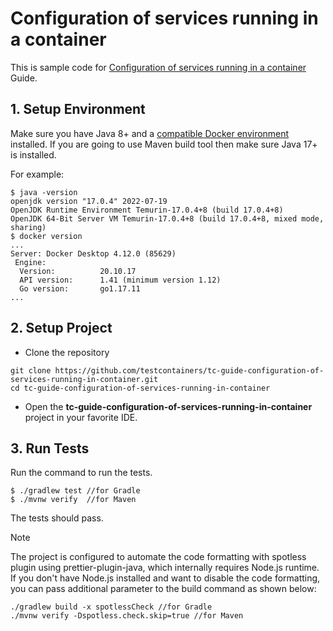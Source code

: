 # Configuration of services running in a container

This is sample code for [Configuration of services running in a container](https://testcontainers.com/guides/configuration-of-services-running-in-container) Guide.

## 1. Setup Environment
Make sure you have Java 8+ and a [compatible Docker environment](https://www.testcontainers.org/supported_docker_environment/) installed.
If you are going to use Maven build tool then make sure Java 17+ is installed.

For example:

```shell
$ java -version
openjdk version "17.0.4" 2022-07-19
OpenJDK Runtime Environment Temurin-17.0.4+8 (build 17.0.4+8)
OpenJDK 64-Bit Server VM Temurin-17.0.4+8 (build 17.0.4+8, mixed mode, sharing)
$ docker version
...
Server: Docker Desktop 4.12.0 (85629)
 Engine:
  Version:          20.10.17
  API version:      1.41 (minimum version 1.12)
  Go version:       go1.17.11
...
```

## 2. Setup Project

* Clone the repository

```shell
git clone https://github.com/testcontainers/tc-guide-configuration-of-services-running-in-container.git
cd tc-guide-configuration-of-services-running-in-container
```

* Open the **tc-guide-configuration-of-services-running-in-container** project in your favorite IDE.

## 3. Run Tests

Run the command to run the tests.

```shell
$ ./gradlew test //for Gradle
$ ./mvnw verify  //for Maven
```

The tests should pass.

> [!NOTE]
> The project is configured to automate the code formatting with spotless plugin
> using prettier-plugin-java, which internally requires Node.js runtime.
> If you don't have Node.js installed and want to disable the code formatting,
> you can pass additional parameter to the build command as shown below:

```shell
./gradlew build -x spotlessCheck //for Gradle
./mvnw verify -Dspotless.check.skip=true //for Maven
```
